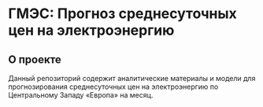 # ГМЭС: Прогноз среднесуточных цен на электроэнергию

## О проекте
Данный репозиторий содержит аналитические материалы и модели для прогнозирования среднесуточных цен на электроэнергию по Центральному Западу «Европа» на месяц.
